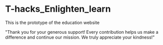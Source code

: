 # T-hacks_Enlighten_learn
This is the prototype of the education website

"Thank you for your generous support! Every contribution helps us make a difference and continue our mission. We truly appreciate your kindness!"






